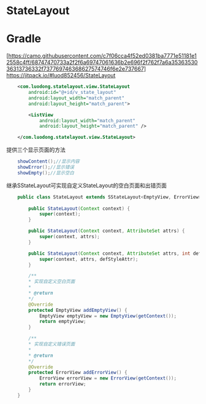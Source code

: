 # StateLayout

# Gradle
[https://camo.githubusercontent.com/c7f06cca4f52ed0381ba7771e51181e12558c4ff/68747470733a2f2f6a69747061636b2e696f2f762f7a6a3536353036313736332f737769746368627574746f6e2e737667]
https://jitpack.io/#luod852456/StateLayout
```xml
    <com.luodong.statelayout.view.StateLayout
        android:id="@+id/v_state_layout"
        android:layout_width="match_parent"
        android:layout_height="match_parent">

        <ListView
            android:layout_width="match_parent"
            android:layout_height="match_parent" />

    </com.luodong.statelayout.view.StateLayout>
```

提供三个显示页面的方法
```java
    showContent();//显示内容
    showError();//显示错误
    showEmpty();//显示空白
```
继承SStateLayout可实现自定义StateLayout的空白页面和出错页面

```java
    public class StateLayout extends SStateLayout<EmptyView, ErrorView> {
    
        public StateLayout(Context context) {
            super(context);
        }

        public StateLayout(Context context, AttributeSet attrs) {
            super(context, attrs);
        }

        public StateLayout(Context context, AttributeSet attrs, int defStyleAttr) {
            super(context, attrs, defStyleAttr);
        }

        /**
        * 实现自定义空白页面
        *
        * @return
        */
        @Override
        protected EmptyView addEmptyView() {
            EmptyView emptyView = new EmptyView(getContext());
            return emptyView;
        }

        /**
        * 实现自定义错误页面
        *
        * @return
        */
        @Override
        protected ErrorView addErrorView() {
            ErrorView errorView = new ErrorView(getContext());
            return errorView;
        }
    }
```


